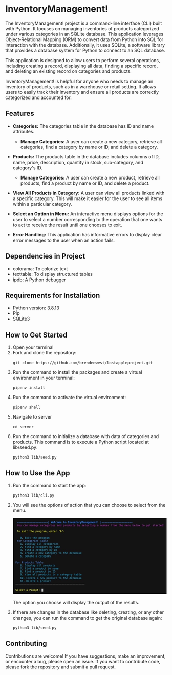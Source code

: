 # InventoryManagement!

The InventoryManagement! project is a command-line interface (CLI) built with Python. It focuses on managing inventories of products categorized under various categories in an SQLite database. This application leverages Object-Relational Mapping (ORM) to convert data from Python into SQL for interaction with the database. Additionally, it uses SQLite, a software library that provides a database system for Python to connect to an SQL database.

This application is designed to allow users to perform several operations, including creating a record, displaying all data, finding a specific record, and deleting an existing record on categories and products.

InventoryManagement! is helpful for anyone who needs to manage an inventory of products, such as in a warehouse or retail setting. It allows users to easily track their inventory and ensure all products are correctly categorized and accounted for.

## Features

- **Categories:** The categories table in the database has ID and name attributes.
  - **Manage Categories:** A user can create a new category, retrieve all categories, find a category by name or ID, and delete a category.
- **Products:** The products table in the database includes columns of ID, name, price, description, quantity in stock, sub-category, and category's ID.

  - **Manage Categories:** A user can create a new product, retrieve all products, find a product by name or ID, and delete a product.

- **View All Products in Category:** A user can view all products linked with a specific category. This will make it easier for the user to see all items within a particular category.

- **Select an Option in Menu:** An interactive menu displays options for the user to select a number corresponding to the operation that one wants to act to receive the result until one chooses to exit.

- **Error Handling:** This application has informative errors to display clear error messages to the user when an action fails.

## Dependencies in Project
- colorama: To colorize text
- texttable: To display structured tables
- ipdb: A Python debugger

## Requirements for Installation
- Python version: 3.8.13
- Pip 
- SQLite3

## How to Get Started

1. Open your terminal
2. Fork and clone the repository:
   ```
   git clone https://github.com/brendenwest/lostappleproject.git
   ```
3. Run the command to install the packages and create a virtual environment in your terminal:
   ```
   pipenv install
   ```
4. Run the command to activate the virtual environment:
   ```
   pipenv shell
   ```
5. Navigate to server
   ```
   cd server
   ```
6. Run the command to initialize a database with data of categories and products. This command is to execute a Python script located at lib/seed.py:
   ```
   python3 lib/seed.py
   ```

## How to Use the App

1. Run the command to start the app:
   ```
   python3 lib/cli.py
   ```
2. You will see the options of action that you can choose to select from the menu.
   
   ![Alt text](lib/images/menu.jpeg)
   
   The option you choose will display the output of the results.

4. If there are changes in the database like deleting, creating, or any other changes, you can run the command to get the original database again:
   ```
   python3 lib/seed.py
   ```

## Contributing

Contributions are welcome! If you have suggestions, make an improvement, or encounter a bug, please open an issue. If you want to contribute code, please fork the repository and submit a pull request.
